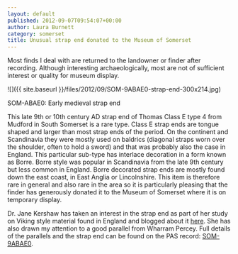 ```yaml
---
layout: default
published: 2012-09-07T09:54:07+00:00
author: Laura Burnett
category: somerset
title: Unusual strap end donated to the Museum of Somerset
---
```


Most finds I deal with are returned to the landowner or finder after recording. Although interesting archaeologically, most are not of sufficient interest or quality for museum display.

![]({{ site.baseurl }}/files/2012/09/SOM-9ABAE0-strap-end-300x214.jpg)

SOM-ABAE0: Early medieval strap end

This late 9th or 10th century AD strap end of Thomas Class E type 4 from Mudford in South Somerset is a rare type. Class E strap ends are tongue shaped and larger than most strap ends of the period. On the continent and Scandinavia they were mostly used on baldrics (diagonal straps worn over the shoulder, often to hold a sword) and that was probably also the case in England. This particular sub-type has interlace decoration in a form known as Borre. Borre style was popular in Scandinavia from the late 9th century but less common in England. Borre decorated strap ends are mostly found down the east coast, in East Anglia or Lincolnshire. This item is therefore rare in general and also rare in the area so it is particularly pleasing that the finder has generously donated it to the Museum of Somerset where it is on temporary display.

Dr. Jane Kershaw has taken an interest in the strap end as part of her study on Viking style material found in England and blogged about it [here](http://vikingmetalwork.blogspot.co.uk/2012/07/viking-metalwork-from-south-west.html). She has also drawn my attention to a good parallel from Wharram Percey. Full details of the parallels and the strap end can be found on the PAS record: [SOM-9ABAE0](http://finds.org.uk/database/artefacts/record/id/496501).
